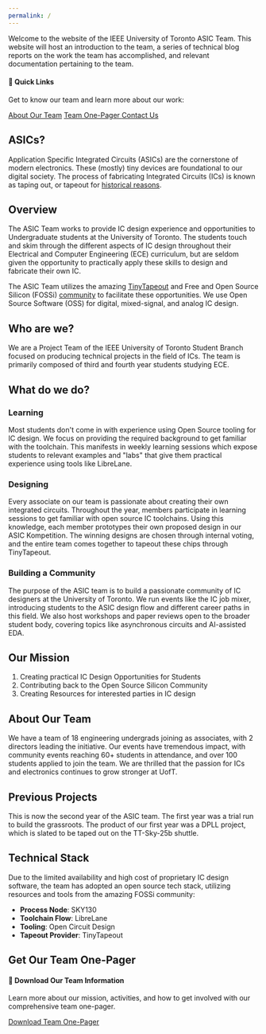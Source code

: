```yaml
---
permalink: /
---
```


Welcome to the website of the IEEE University of Toronto ASIC Team. This website will host an introduction to the team, a series of technical blog reports on the work the team has accomplished, and relevant documentation pertaining to the team.

<div class="notice--success">
  <h4>🚀 Quick Links</h4>
  <p>Get to know our team and learn more about our work:</p>
  <a href="/about/" class="btn btn--info">About Our Team</a>
  <a href="/assets/asic_team_one_pager.pdf" class="btn btn--primary" target="_blank">
    <i class="fas fa-download"></i> Team One-Pager
  </a>
  <a href="/contact/" class="btn btn--success">Contact Us</a>
</div>

## ASICs?
Application Specific Integrated Circuits (ASICs) are the cornerstone of modern electronics. These (mostly) tiny devices are foundational to our digital society. The process of fabricating Integrated Circuits (ICs) is known as taping out, or tapeout for [historical reasons](https://en.wikipedia.org/wiki/Tape-out#Naming).

## Overview
The ASIC Team works to provide IC design experience and opportunities to Undergraduate students at the University of Toronto. The students touch and skim through the different aspects of IC design throughout their Electrical and Computer Engineering (ECE) curriculum, but are seldom given the opportunity to practically apply these skills to design and fabricate their own IC. 

The ASIC Team utilizes the amazing [TinyTapeout](https://tinytapeout.com/) and Free and Open Source Silicon (FOSSi) [community](https://fossi-foundation.org/) to facilitate these opportunities. We use Open Source Software (OSS) for digital, mixed-signal, and analog IC design.

## Who are we?
We are a Project Team of the IEEE University of Toronto Student Branch focused on producing technical projects in the field of ICs. The team is primarily composed of third and fourth year students studying ECE. 

## What do we do? 
### Learning
Most students don't come in with experience using Open Source tooling for IC design. We focus on providing the required background to get familiar with the toolchain. This manifests in weekly learning sessions which expose students to relevant examples and "labs" that give them practical experience using tools like LibreLane.

### Designing
Every associate on our team is passionate about creating their own integrated circuits. Throughout the year, members participate in learning sessions to get familiar with open source IC toolchains. Using this knowledge, each member prototypes their own proposed design in our ASIC Kompetition. The winning designs are chosen through internal voting, and the entire team comes together to tapeout these chips through TinyTapeout.

### Building a Community
The purpose of the ASIC team is to build a passionate community of IC designers at the University of Toronto. We run events like the IC job mixer, introducing students to the ASIC design flow and different career paths in this field. We also host workshops and paper reviews open to the broader student body, covering topics like asynchronous circuits and AI-assisted EDA.

## Our Mission
1. Creating practical IC Design Opportunities for Students
2. Contributing back to the Open Source Silicon Community  
3. Creating Resources for interested parties in IC design

## About Our Team
We have a team of 18 engineering undergrads joining as associates, with 2 directors leading the initiative. Our events have tremendous impact, with community events reaching 60+ students in attendance, and over 100 students applied to join the team. We are thrilled that the passion for ICs and electronics continues to grow stronger at UofT.

## Previous Projects
This is now the second year of the ASIC team. The first year was a trial run to build the grassroots. The product of our first year was a DPLL project, which is slated to be taped out on the TT-Sky-25b shuttle.

## Technical Stack
Due to the limited availability and high cost of proprietary IC design software, the team has adopted an open source tech stack, utilizing resources and tools from the amazing FOSSi community:

- **Process Node**: SKY130
- **Toolchain Flow**: LibreLane  
- **Tooling**: Open Circuit Design
- **Tapeout Provider**: TinyTapeout

## Get Our Team One-Pager

<div class="notice--info">
  <h4>📄 Download Our Team Information</h4>
  <p>Learn more about our mission, activities, and how to get involved with our comprehensive team one-pager.</p>
  <a href="/assets/asic_team_one_pager.pdf" class="btn btn--primary" target="_blank">
    <i class="fas fa-download"></i> Download Team One-Pager
  </a>
</div>
